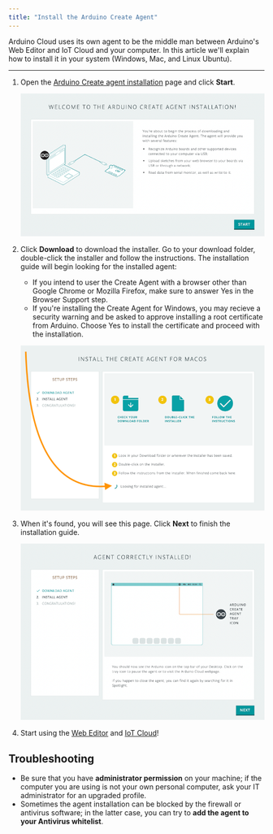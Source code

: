 ```yaml
---
title: "Install the Arduino Create Agent"
---
```


Arduino Cloud uses its own agent to be the middle man between Arduino's Web Editor and IoT Cloud and your computer. In this article we'll explain how to install it in your system (Windows, Mac, and Linux Ubuntu).

---

1. Open the [Arduino Create agent installation](https://create.arduino.cc/getting-started/plugin/welcome) page and click **Start**.

   ![](img/create-agent-install-start.png)

2. Click **Download** to download the installer. Go to your download folder, double-click the installer and follow the instructions. The installation guide will begin looking for the installed agent:

   * If you intend to user the Create Agent with a browser other than Google Chrome or Mozilla Firefox, make sure to answer Yes in the Browser Support step.
   * If you're installing the Create Agent for Windows, you may recieve a security warning and be asked to approve installing a root certificate from Arduino. Choose Yes to install the certificate and proceed with the installation.

   ![](img/create-agent-install-install-macos.png)

3. When it's found, you will see this page. Click **Next** to finish the installation guide.

   ![](img/create-agent-install-correctly.png)

4. Start using the [Web Editor](https://create.arduino.cc/editor) and [IoT Cloud](https://cloud.arduino.cc/iot/things)!

## Troubleshooting

* Be sure that you have **administrator permission** on your machine; if the computer you are using is not your own personal computer, ask your IT administrator for an upgraded profile.
* Sometimes the agent installation can be blocked by the firewall or antivirus software; in the latter case, you can try to **add the agent to your Antivirus whitelist**.

<p style="display:none;">
  Tags: como instalo la aplicacion
</p>
